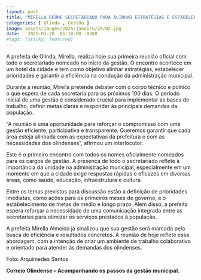 ```yaml
---
layout: post
title: "MIRELLA REÚNE SECRETARIADO PARA ALINHAR ESTRATÉGIAS E ESTABELECER PRIORIDADES NA GESTÃO MUNICIPAL"
categories: [ Olinda , Gestão ]
image: assets/images/2025/janeiro/20/02.jpg
date:   2025-01-20  06:10:00 -0300
#tags: [sticky, featured]
---
```

A prefeita de Olinda, Mirella, realiza hoje sua primeira reunião oficial com todo o secretariado nomeado no início da gestão. O encontro acontece em um hotel da cidade e tem como objetivo alinhar estratégias, estabelecer prioridades e garantir a eficiência na condução da administração municipal.

Durante a reunião, Mirella pretende debater com o corpo técnico e político o que espera de cada secretaria para os próximos 100 dias. O período inicial de uma gestão é considerado crucial para implementar as bases de trabalho, definir metas claras e responder às principais demandas da população.

“A reunião é uma oportunidade para reforçar o compromisso com uma gestão eficiente, participativa e transparente. Queremos garantir que cada área esteja alinhada com as expectativas da prefeitura e com as necessidades dos olindenses”, afirmou um interlocutor.

Este é o primeiro encontro com todos os nomes oficialmente nomeados para os cargos de gestão. A presença de todo o secretariado reflete a importância da unidade na administração municipal, especialmente em um momento em que a cidade exige respostas rápidas e eficazes em diversas áreas, como saúde, educação, infraestrutura e cultura.

Entre os temas previstos para discussão estão a definição de prioridades imediatas, como ações para os primeiros meses de governo, e o estabelecimento de metas de médio e longo prazo. Além disso, a prefeita espera reforçar a necessidade de uma comunicação integrada entre as secretarias para otimizar os serviços prestados à população.

A prefeita Mirella Almeida já sinalizou que sua gestão será marcada pela busca de eficiência e resultados concretos. A reunião de hoje reflete essa abordagem, com a intenção de criar um ambiente de trabalho colaborativo e orientado para atender às demandas dos olindenses.

Foto: Arquimedes Santos

**Correio Olindense – Acompanhando os passos da gestão municipal.**